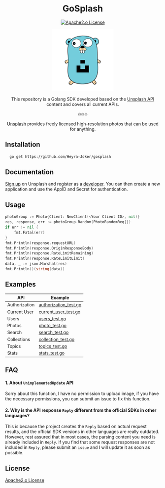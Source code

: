 <div style="text-align: center;">

# GoSplash

[![Apache2.o License](https://img.shields.io/badge/license-Apache2.0-blue.svg)](https://www.apache.org/licenses/LICENSE-2.0)

<img src="./logo/logo.png" style="width: 200px" alt="">

This repository is a Golang SDK developed based on the [Unsplash API](https://unsplash.com/documentation#getting-started) content and covers all current APIs.

🔥🔥🔥

[Unsplash](https://unsplash.com/) provides freely licensed high-resolution photos that can be used for anything.


</div>

## Installation

```bash
  go get https://github.com/Heyra-Joker/gosplash
```

## Documentation

[Sign up](https://unsplash.com/login) on Unsplash and register as a [developer](https://unsplash.com/developers).
You can then create a new application and use the AppID and Secret for authentication.


## Usage

```go
photoGroup := Photo{Client: NewClient(<Your Client ID>, nil)}
res, response, err := photoGroup.Random(PhotoRandomReq{})
if err != nil {
    fmt.Fatal(err)
}
fmt.Println(response.requestURL)
fmt.Println(response.OriginResponseBody)
fmt.Println(response.RateLimitRemaining)
fmt.Println(response.RateLimitLimit)
data, _ := json.Marshal(res)
fmt.Println()(string(data))

```


## Examples

| API           | Example                                          |
|---------------|--------------------------------------------------|
| Authorization | [authorization_test.go](./authorization_test.go) |
| Current User  | [current_user_test.go](./current_user_test.go)   |
| Users         | [users_test.go](./users_test.go)                 |
| Photos        | [photo_test.go](./photo_test.go)                 |
| Search        | [search_test.go](./search_test.go)               |
| Collections   | [collection_test.go](./collection_test.go)       |
| Topics        | [topics_test.go](./topics_test.go)               |
| Stats         | [stats_test.go](./stats_test.go)                 |

## FAQ

#### 1. About `UnimplementedUpdate` API

Sorry about this function, I have no permission to upload image, if you have the necessary permissions, you can submit
an issue to fix this function.

#### 2. Why is the API response `Reply` different from the official SDKs in other languages?

This is because the project creates the `Reply` based on actual request results, and the official SDK versions in other languages are really outdated. 
However, rest assured that in most cases, the parsing content you need is already included in `Reply`. 
If you find that some request responses are not included in `Reply`, please submit an `issue` and I will update it as soon as possible.

## License

[Apache2.o License](https://www.apache.org/licenses/LICENSE-2.0)


